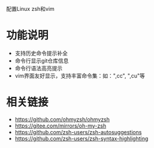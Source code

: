 配置Linux zsh和vim

# 功能说明

- 支持历史命令提示补全
- 命令行显示git仓库信息
- 命令行语法高亮提示
- vim界面友好显示，支持丰富命令集：如：",cc", ",cu"等

# 相关链接

- https://github.com/ohmyzsh/ohmyzsh
- https://gitee.com/mirrors/oh-my-zsh
- https://github.com/zsh-users/zsh-autosuggestions
- https://github.com/zsh-users/zsh-syntax-highlighting
